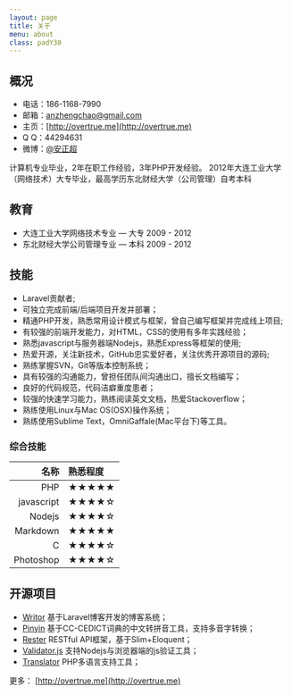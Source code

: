 ```yaml
---
layout: page
title: 关于
menu: about
class: padY30
---
```


## 概况

- 电话：186-1168-7990
- 邮箱：anzhengchao@gmail.com
- 主页：[http://overtrue.me](http://overtrue.me)
- Q Q：44294631
- 微博：[@安正超](http://weibo.com/joychaocc)

计算机专业毕业，2年在职工作经验，3年PHP开发经验。
2012年大连工业大学（网络技术）大专毕业，最高学历东北财经大学（公司管理）自考本科

## 教育
- 大连工业大学网络技术专业 — 大专 2009 - 2012
- 东北财经大学公司管理专业 — 本科 2009 - 2012

## 技能
- Laravel贡献者;
- 可独立完成前端/后端项目开发并部署；
- 精通PHP开发，熟悉常用设计模式与框架，曾自己编写框架并完成线上项目;
- 有较强的前端开发能力，对HTML，CSS的使用有多年实践经验；
- 熟悉javascript与服务器端Nodejs，熟悉Express等框架的使用;
- 热爱开源，关注新技术，GitHub忠实爱好者，关注优秀开源项目的源码;
- 熟练掌握SVN，Git等版本控制系统；
- 具有较强的沟通能力，曾担任团队间沟通出口，擅长文档编写；
- 良好的代码规范，代码洁癖重度患者；
- 较强的快速学习能力，熟练阅读英文文档，热爱Stackoverflow；
- 熟练使用Linux与Mac OS(OSX)操作系统；
- 熟练使用Sublime Text，OmniGaffale(Mac平台下)等工具。

### 综合技能

| 名称 | 熟悉程度
|--:|:--|
| PHP | ★★★★★ |
| javascript | ★★★★☆ |
| Nodejs | ★★★★☆ |
| Markdown | ★★★★★ |
| C | ★★★★☆ |
| Photoshop | ★★★★☆ |



## 开源项目
- [Writor](https://github.com/overtrue/writor)  基于Laravel博客开发的博客系统；
- [Pinyin](https://github.com/overtrue/pinyin)  基于CC-CEDICT词典的中文转拼音工具，支持多音字转换；
- [Rester](https://github.com/overtrue/Rester)  RESTful API框架，基于Slim+Eloquent；
- [Validator.js](https://github.com/overtrue/Validator.js)   支持Nodejs与浏览器端的js验证工具；
- [Translator](https://github.com/overtrue/Translator) PHP多语言支持工具；

更多： [http://overtrue.me](http://overtrue.me)